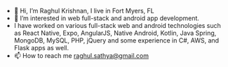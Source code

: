 - 👋 Hi, I’m Raghul Krishnan, I live in Fort Myers, FL
- 👀 I’m interested in web full-stack and android app development.
- I have worked on various full-stack web and android technologies such as React Native, Expo, AngularJS, Native Android, Kotlin, Java Spring, MongoDB, MySQL, PHP, jQuery
  and some experience in C#, AWS, and Flask apps as well.
- 📫 How to reach me raghul.sathya@gmail.com
